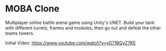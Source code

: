 # MOBA Clone

Multiplayer online battle arena game using Unity's UNET.
Build your tank with different turrets, frames and modules, then go out and defeat the other teams towers.


Initial Video:
https://www.youtube.com/watch?v=yG71BQyZ7KE
